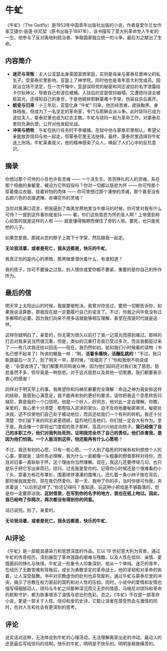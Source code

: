 # 牛虻

《牛虻》（The Gadfly）是1953年中国青年出版社出版的小说，作者是爱尔兰女作家艾捷尔·丽莲·伏尼契（原书出版于1897年），该书描写了意大利革命党人牛虻的一生。他参与了反对奥地利统治者、争取国家独立统一的斗争，最后为之献出了生命。

## 内容简介

- **迷茫与背叛**：主人公亚瑟出身英国富商家庭，实则是母亲与蒙泰尼里神父的私生子。受蒙泰尼里影响，亚瑟上了神学院，同时他也是青年意大利党成员。因政治立场不坚定，在一次忏悔中，亚瑟误将党的秘密和同志波拉的名字泄露给卡尔狄神父，导致自己和波拉被捕。入狱后的亚瑟信仰崩塌，又遭琼玛误会被扇耳光，还得知自己的身世，于是他砸碎耶稣蒙难十字架，伪装自杀后离开。
- **蜕变与归来**：十三年后，亚瑟化身 “牛虻” 归来，他历经苦难，皮肤黝黑、身体残疾，但成为了一名坚定的革命家，专门与耶稣会派斗争。此时琼玛已成为波拉夫人，蒙泰尼里也成为红衣主教。牛虻与琼玛一起为革命工作，对蒙泰尼里则充满仇恨，公开对他发起论战。
- **冲突与牺牲**：牛虻在执行任务时不幸被捕，在狱中他与蒙泰尼里相认，希望父亲能放弃信仰与他一起走，但蒙泰尼里无法抉择。最终，蒙泰尼里选择将牛虻送上刑场。牛虻英勇就义，他的精神感染了众人，唤起了人们心中的反抗意识。

## 摘录

你想过那个可怜的小丑也许有灵魂 —— 一个活生生、苦苦挣扎的人的灵魂，系在那个扭曲的身躯里，被迫为它所奴役吗？你对一切都以慈悲为怀 —— 你可怜那个穿着傻瓜衣服、挂着铃铛的肉体 —— 你可曾想过那个凄惨的灵魂，那个甚至没有五颜六色的衣服遮掩、赤裸在外的灵魂？

当你对我满口谎言，把我逼到了南美甘蔗地里当牛做马的时候，你可曾对我有什么可怜？一提到这件事你就发抖 —— 看，你们这些慈悲为怀的圣人啊！上帝感到称心如意的就是这样的人啦 —— 就是懂得悔罪而保住了命的人啦。要死，也只能死他的儿子。

如果您爱我，那就从您的脖子上取下十字架，然后跟我一起走。

**无论我活着，或者是死亡，我永远都是，快乐的牛虻**。

我真正怕的是内心的黑暗，那黑暗里潜伏着什么，有谁知道？

我的孩子，你可不要操之过急。别人恨你或爱你都不要紧，重要的是你自己的所作所为。



## 最后的信

明天早上太阳出山的时候，我就要被枪决。我曾对你说过，要把一切都告诉你，如果我说话算数，那我现在就一定要履行自己的诺言了。不过，你我之间毕竟没有过多解释的必要。因为我们向来不用多话就能够相互理解，甚至在孩提时代就是这样。

这样你就明白了，亲爱的，你无需为很久以前打了我一记耳光而感到难过。那样的打击对我来说当然很沉重，但是，类似的沉重打击我已受过多次，而且我都挺过来了——有几次我还给以回击——现在，我仍然如初，犹如我们小时候看的读物（书名已想不起来了）所讲的鲭鱼一样：“啊，**活着多痛快，活蹦乱跳的**！”不过，我只能跳最后一次了。到了明天一早，那时候，“戏唱完了！”你和我倒不妨说成是：“杂耍收场了。”我们都要共同鸣谢众神，因为他们起码还对我们发了慈悲。慈悲虽然不多，但毕竟是一种慈悲。对于这点慈悲以及其他一切恩惠，我们都要表示衷心的感谢！

同样对于明天早上的事，我希望你和玛梯尼都要完全理解：命运之神为我安排这样的结局，我感到心满意足，我不能再有别的更好的要求。请你把我这个意思转告玛梯尼，算是我的一个口信吧。他是一个好人，好同志，他对此一定会理解。你瞧，亲爱的，我心里十分清楚：那帮陷入泥淖的家伙，迫不及待地要秘密审讯，秘密处决我，这不仅使他们自己处于被动地位，而且还给我们一个有利的转机。我还十分清楚：你们留下来的同志紧密团结，猛烈地打击他们，你们就一定会大有作为。至于我，我会像一个即将出门度假的孩子那样，高高兴兴地走向院子。**我已经做了自己的本职工作，他们对我判处死刑，证明我完全尽了自己的责任。他们杀害我，是因为他们怕我。一个人能活到这样，他还能再有什么心愿呢**？

不过，我还有别的心愿，只有一桩心愿。一个人到了临死的时候有权利想想个人的心事，那就是：请你务必理解，我为什么一直都像一头粗暴的野兽那样对待你，而且对旧事一直耿耿于怀。这个理由你当然理解。现在，我这儿还要啰嗦几句，也只是乐于把它写出来而已。琼玛，过去我是爱你的。记得你小时候还是个很难看的小丫头，穿着方格花布罩衫，围着拼拼凑凑的围嘴儿，还扎着一条小辫子拖在背后，那时候我就爱你，现在我仍然爱你。那一天，我吻了你的手，当时你很可怜我，央求着说：“以后别这样了。”你还记得吗？我知道，玩这种小把戏是不够磊落的，但是你一定要原谅我。**这封信里，在写到你的名字的地方，我也在纸上吻过。因此，我已经吻了你两次，两次都没有得到你的同意。**

话已说完。别了，亲爱的。

**无论我活着，或者是死亡，我永远都是，快乐的牛虻**。

## AI评论

《牛虻》是一部极具感染力和思想深度的作品。它以 19 世纪意大利为背景，通过牛虻的传奇经历，深刻展现了革命道路的艰难与残酷，以及人性在信仰、亲情、爱情面前的挣扎与抉择。牛虻这一形象令人印象深刻，他从一个单纯、迷茫的青年，在经历了无数苦难和背叛后，成长为勇敢坚定的革命战士，他的坚韧和对革命的执着，让人深受鼓舞。书中对宗教虚伪的批判也非常犀利，通过牛虻与蒙泰尼里的冲突，揭示了宗教在权力面前的腐朽和对人性的压抑。同时，小说中的爱情和友情也描写得细腻动人，琼玛与牛虻之间那种深沉而又无奈的情感，马梯尼对琼玛和革命的默默守护，都为故事增添了温情与悲壮的色彩。总之，《牛虻》不仅是一部革命小说，更是一部关于人性、信仰和爱的史诗，它能让读者在感受热血与激情的同时，也对人生和社会有更深刻的思考。

## 评论

说实话对这种，无法体会到牛虻的心理活动，无法理解离家出走的冲动。最动人的还是最后写给琼玛的信啊。快乐的牛虻，明明是不快乐的。明明是极致痛苦的。